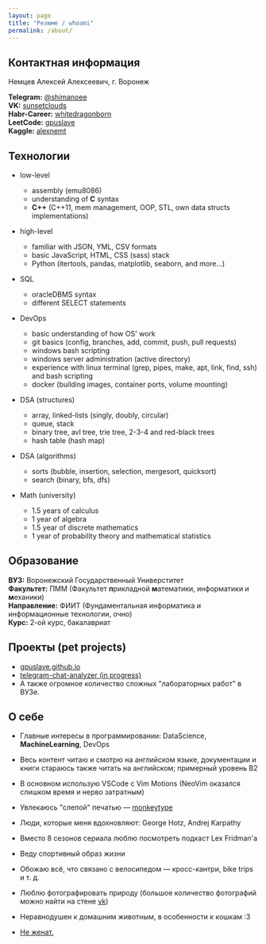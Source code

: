 ```yaml
---
layout: page
title: "Резюме / whoami"
permalink: /about/
---
```

## Контактная информация
Немцев Алексей Алексеевич, г. Воронеж  
  

**Telegram:** [@shimanoee](https://t.me/shimanoee)  
**VK:** [sunsetclouds](https://vk.com/sunsetclouds)  
**Habr-Career:** [whitedragonborn](https://career.habr.com/whitedragonborn)  
**LeetCode:** [gpuslave](https://leetcode.com/gpuslave/)  
**Kaggle:** [alexnemt](https://www.kaggle.com/alexnemt)  
  

## Технологии
- low-level
  - assembly (emu8086)
  - understanding of **C** syntax
  - **C++** (C++11, mem management, OOP, STL, own data structs implementations)

- high-level
  - familiar with JSON, YML, CSV formats
  - basic JavaScript, HTML, CSS (sass) stack
  - Python (itertools, pandas, matplotlib, seaborn, and more...)

- SQL
  - oracleDBMS syntax
  - different SELECT statements 

- DevOps
  - basic understanding of how OS' work
  - git basics (config, branches, add, commit, push, pull requests)
  - windows bash scripting
  - windows server administration (active directory)
  - experience with linux terminal (grep, pipes, make, apt, link, find, ssh) and bash scripting
  - docker (building images, container ports, volume mounting)

- DSA (structures)
  - array, linked-lists (singly, doubly, circular)
  - queue, stack
  - binary tree, avl tree, trie tree, 2-3-4 and red-black trees
  - hash table (hash map)

- DSA (algorithms)
  - sorts (bubble, insertion, selection, mergesort, quicksort)
  - search (binary, bfs, dfs)

- Math (university)
  - 1.5 years of calculus
  - 1 year of algebra
  - 1.5 year of discrete mathematics
  - 1 year of probability theory and mathematical statistics
    
  
## Образование
**ВУЗ:** Воронежский Государственный Универститет \
**Факультет:** ПММ (Факультет **п**рикладной **м**атематики, информатики и **м**еханики) \
**Направление:** ФИИТ (Фундаментальная информатика и информационные технологии, очно) \
**Курс:** 2-ой курс, бакалавриат
  
## Проекты (pet projects)
- [gpuslave.github.io](https://github.com/gpuslave/gpuslave.github.io)
- [telegram-chat-analyzer (in progress)](https://github.com/gpuslave/telegram-chat-analyzer) 
- А также огромное количество сложных "лабораторных работ" в ВУЗе.

## О себе
- Главные интересы в программировании: DataScience, **MachineLearning**, DevOps
- Весь контент читаю и смотрю на английском языке, документации и книги стараюсь также читать на английском; примерный уровень B2


- В основном использую VSCode с Vim Motions (NeoVim оказался слишком время и нерво затратным)
- Увлекаюсь "слепой" печатью — [monkeytype](https://monkeytype.com/profile/sunsetclouds.)
- Люди, которые меня вдохновляют: George Hotz, Andrej Karpathy 
- Вместо 8 сезонов сериала люблю посмотреть подкаст Lex Fridman'а
- Веду спортивный образ жизни
- Обожаю всё, что связано с велосипедом — кросс-кантри, bike trips и т. д.
- Люблю фотографировать природу (большое количество фотографий можно найти на стене [vk](https://vk.com/sunsetclouds))
- Неравнодушен к домашним животным, в особенности к кошкам :3
- [Не женат.](https://youtu.be/9Q4VTY8j-p4?si=gBA55EDuW_g63Q6t&t=3)




<!-- [jekyll][jekyll-organization] /
[jekyll-organization]: https://github.com/jekyll -->
